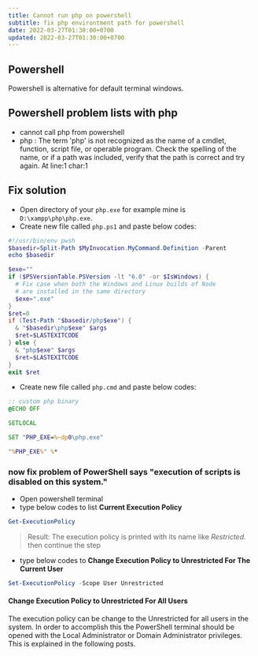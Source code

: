 ```yaml
---
title: Cannot run php on powershell
subtitle: fix php environtment path for powershell
date: 2022-03-27T01:30:00+0700
updated: 2022-03-27T01:30:00+0700
---
```


## Powershell
Powershell is alternative for default terminal windows.

## Powershell problem lists with php
- cannot call php from powershell
- php : The term 'php' is not recognized as the name of a cmdlet, function, script file, or operable program. Check the spelling of the 
name, or if a path was included, verify that the path is correct and try again.
At line:1 char:1

## Fix solution
- Open directory of your `php.exe` for example mine is `D:\xampp\php\php.exe`.
- Create new file called `php.ps1` and paste below codes:
```powershell
#!/usr/bin/env pwsh
$basedir=Split-Path $MyInvocation.MyCommand.Definition -Parent
echo $basedir

$exe=""
if ($PSVersionTable.PSVersion -lt "6.0" -or $IsWindows) {
  # Fix case when both the Windows and Linux builds of Node
  # are installed in the same directory
  $exe=".exe"
}
$ret=0
if (Test-Path "$basedir/php$exe") {
  & "$basedir\php$exe" $args
  $ret=$LASTEXITCODE
} else {
  & "php$exe" $args
  $ret=$LASTEXITCODE
}
exit $ret
```
- Create new file called `php.cmd` and paste below codes:
```cmd
:: custom php binary
@ECHO OFF

SETLOCAL

SET "PHP_EXE=%~dp0\php.exe"

"%PHP_EXE%" %*
```
### now fix problem of **PowerShell says "execution of scripts is disabled on this system."**
- Open powershell terminal
- type below codes to list **Current Execution Policy**
```powershell
Get-ExecutionPolicy
```
> Result: The execution policy is printed with its name like _Restricted_. then continue the step
- type below codes to **Change Execution Policy to Unrestricted For The Current User**
```powershell
Set-ExecutionPolicy -Scope User Unrestricted
```

#### Change Execution Policy to Unrestricted For All Users
The execution policy can be change to the Unrestricted for all users in the system. In order to accomplish this the PowerShell terminal should be opened with the Local Administrator or Domain Administrator privileges. This is explained in the following posts.
